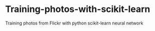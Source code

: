 # Training-photos-with-scikit-learn
Training photos from Flickr with python scikit-learn neural network
